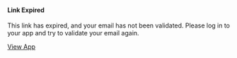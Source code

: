 #### Link Expired

This link has expired, and your email has not been validated.
Please log in to your app and try to validate your email again.

<a href="../app" target="_self">View App</a>
